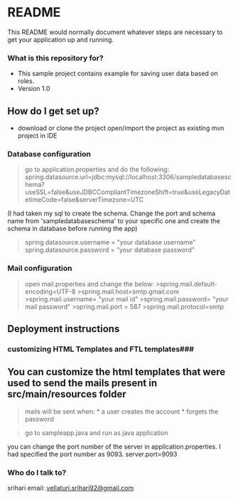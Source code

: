 # README #

This README would normally document whatever steps are necessary to get your application up and running.

### What is this repository for? ###

* This sample project contains example for saving user data based on roles.
* Version 1.0

## How do I get set up? ##

* download or clone the project 
  open/import the project as existing mvn project in IDE
  
  
### Database configuration ###
>go to application.properties and do the following:
  spring.datasource.url=jdbc:mysql://localhost:3306/sampledatabaseschema?
  useSSL=false&useJDBCCompliantTimezoneShift=true&useLegacyDatetimeCode=false&serverTimezone=UTC
  
(I had taken my sql to create the schema. Change the port and schema name from 'sampledatabaseschema' to  your specific one and create the schema in database before running the app)
    
  >spring.datasource.username = "your database username"
  >spring.datasource.password = "your database password"
  
 ### Mail configuration ###
  > open mail.properties and change the below:
    >spring.mail.default-encoding=UTF-8
    >spring.mail.host=smtp.gmail.com
    >spring.mail.username= "your mail id"
    >spring.mail.password= "your mail password"
    >spring.mail.port  = 587
    >spring.mail.protocol=smtp

  

## Deployment instructions ##
 
 ### customizing HTML Templates and FTL templates###
 
 You can customize the html templates that were used to send the mails present in src/main/resources folder
 ----------------------------------------------------------------------------------------------------------
  >mails will be sent when:
    * a user creates the account
    * forgets the password
  
  >go to sampleapp.java and run as java application
  
  you can change the port number of the server in application.properties. I had specified the port number as 9093.
  server.port=9093

### Who do I talk to? ###

srihari
email: vellaturi.srihari92@gmail.com
